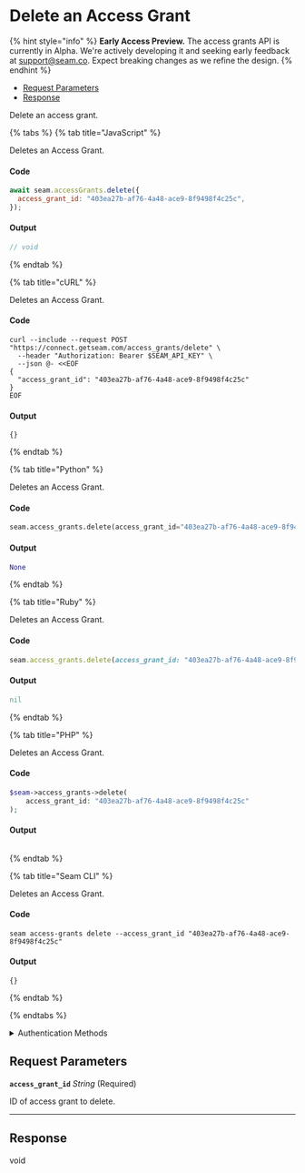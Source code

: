 # Delete an Access Grant
{% hint style="info" %}
**Early Access Preview.** The access grants API is currently in Alpha. We're actively developing it and seeking early feedback at [support@seam.co](mailto:support@seam.co). Expect breaking changes as we refine the design.
{% endhint %}

- [Request Parameters](#request-parameters)
- [Response](#response)

Delete an access grant.


{% tabs %}
{% tab title="JavaScript" %}

Deletes an Access Grant.

#### Code

```javascript
await seam.accessGrants.delete({
  access_grant_id: "403ea27b-af76-4a48-ace9-8f9498f4c25c",
});
```

#### Output

```javascript
// void
```
{% endtab %}

{% tab title="cURL" %}

Deletes an Access Grant.

#### Code

```curl
curl --include --request POST "https://connect.getseam.com/access_grants/delete" \
  --header "Authorization: Bearer $SEAM_API_KEY" \
  --json @- <<EOF
{
  "access_grant_id": "403ea27b-af76-4a48-ace9-8f9498f4c25c"
}
EOF
```

#### Output

```curl
{}
```
{% endtab %}

{% tab title="Python" %}

Deletes an Access Grant.

#### Code

```python
seam.access_grants.delete(access_grant_id="403ea27b-af76-4a48-ace9-8f9498f4c25c")
```

#### Output

```python
None
```
{% endtab %}

{% tab title="Ruby" %}

Deletes an Access Grant.

#### Code

```ruby
seam.access_grants.delete(access_grant_id: "403ea27b-af76-4a48-ace9-8f9498f4c25c")
```

#### Output

```ruby
nil
```
{% endtab %}

{% tab title="PHP" %}

Deletes an Access Grant.

#### Code

```php
$seam->access_grants->delete(
    access_grant_id: "403ea27b-af76-4a48-ace9-8f9498f4c25c"
);
```

#### Output

```php

```
{% endtab %}

{% tab title="Seam CLI" %}

Deletes an Access Grant.

#### Code

```seam_cli
seam access-grants delete --access_grant_id "403ea27b-af76-4a48-ace9-8f9498f4c25c"
```

#### Output

```seam_cli
{}
```
{% endtab %}

{% endtabs %}


<details>

<summary>Authentication Methods</summary>

- API key
- Personal access token
  <br>Must also include the `seam-workspace` header in the request.

To learn more, see [Authentication](https://docs.seam.co/latest/api/authentication).
</details>

## Request Parameters

**`access_grant_id`** *String* (Required)

ID of access grant to delete.

---


## Response

void

